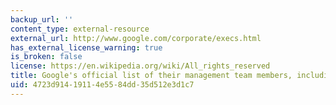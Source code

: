 ```yaml
---
backup_url: ''
content_type: external-resource
external_url: http://www.google.com/corporate/execs.html
has_external_license_warning: true
is_broken: false
license: https://en.wikipedia.org/wiki/All_rights_reserved
title: Google's official list of their management team members, including titles
uid: 4723d914-1911-4e55-84dd-35d512e3d1c7
---
```


